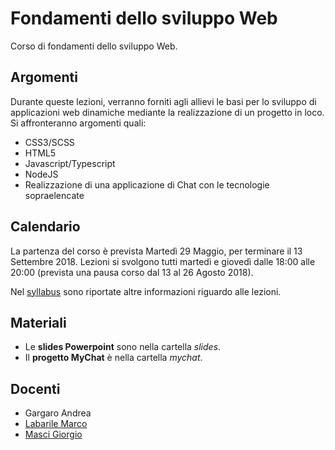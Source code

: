 # Fondamenti dello sviluppo Web

Corso di fondamenti dello sviluppo Web.

## Argomenti

Durante queste lezioni, verranno forniti agli allievi le basi per lo sviluppo di applicazioni web dinamiche mediante la realizzazione di un progetto in loco. Si affronteranno argomenti quali:

- CSS3/SCSS
- HTML5
- Javascript/Typescript
- NodeJS
- Realizzazione di una applicazione di Chat con le tecnologie sopraelencate

## Calendario

La partenza del corso è prevista Martedì 29 Maggio, per terminare il 13 Settembre 2018. Lezioni si svolgono tutti martedì e giovedì dalle 18:00 alle 20:00 (prevista una pausa corso dal 13 al 26 Agosto 2018).

Nel [syllabus](./syllabus.docx?raw=true) sono riportate altre informazioni riguardo alle lezioni.

## Materiali

- Le **slides Powerpoint** sono nella cartella *slides*.
- Il **progetto MyChat** è nella cartella *mychat*.

## Docenti

- Gargaro Andrea
- [Labarile Marco](https://marcolabarile.me/)
- [Masci Giorgio](https://github.com/gmasci-ca)
